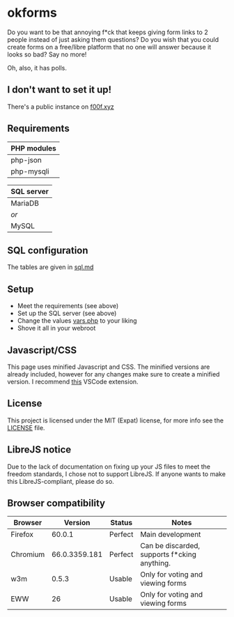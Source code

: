 # okforms

Do you want to be that annoying f\*ck that keeps giving form links to 2 people instead of just asking them questions? Do you wish that you could create forms on a free/libre platform that no one will answer because it looks so bad? Say no more!  

Oh, also, it has polls.

## I don't want to set it up!
There's a public instance on [f00f.xyz](https://okforms.f00f.xyz)

## Requirements

| PHP modules |
| ----------- |
| php-json    |
| php-mysqli  |

| SQL server |
| ---------- |
| MariaDB    |
| *or*       |
| MySQL      |

## SQL configuration
The tables are given in [sql.md](sql.md)  

## Setup
* Meet the requirements (see above)
* Set up the SQL server (see above)
* Change the values [vars.php](vars.php) to your liking
* Shove it all in your webroot

## Javascript/CSS
This page uses minified Javascript and CSS. The minified versions are already included, however for any changes make sure to create a minified version. I recommend [this](https://marketplace.visualstudio.com/items?itemName=HookyQR.minify) VSCode extension.

## License
This project is licensed under the MIT (Expat) license, for more info see the [LICENSE](LICENSE.md) file.

## LibreJS notice
Due to the lack of documentation on fixing up your JS files to meet the freedom standards, I chose not to support LibreJS. If anyone wants to make this LibreJS-compliant, please do so.

## Browser compatibility
| Browser | Version | Status | Notes |
| ------- | ------- | ------ | ----- |
| Firefox | 60.0.1  | Perfect | Main development |
| Chromium | 66.0.3359.181 | Perfect | Can be discarded, supports f\*cking anything. |
| w3m | 0.5.3 | Usable | Only for voting and viewing forms |
| EWW | 26 | Usable | Only for voting and viewing forms |
